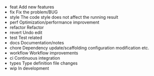 - feat Add new features
- fix Fix the problem/BUG
- style The code style does not affect the running result
- perf Optimization/performance improvement
- refactor Refactor
- revert Undo edit
- test Test related
- docs Documentation/notes
- chore Dependency update/scaffolding configuration modification etc.
- workflow Workflow improvements
- ci Continuous integration
- types Type definition file changes
- wip In development
